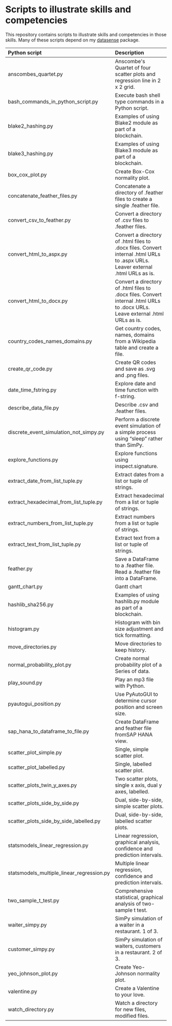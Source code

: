 # Scripts to illustrate skills and competencies

This repository contains scripts to illustrate skills and competencies in those skills. Many of these scripts depend on my [datasense](https://github.com/gillespilon/datasense) package.

| Python script                             | Description                                                                                                                     |
| :---                                      | :---                                                                                                                            |
| anscombes_quartet.py                      | Anscombe's Quartet of four scatter plots and regression line in 2 x 2 grid.                                                     |
| bash_commands_in_python_script.py         | Execute bash shell type commands in a Python script.                                                                            |
| blake2_hashing.py                         | Examples of using Blake2 module as part of a blockchain.                                                                        |
| blake3_hashing.py                         | Examples of using Blake3 module as part of a blockchain.                                                                        |
| box_cox_plot.py                           | Create Box-Cox normality plot.                                                                                                  |
| concatenate_feather_files.py              | Concatenate a directory of .feather files to create a single .feather file.                                                     |
| convert_csv_to_feather.py                 | Convert a directory of .csv files to .feather files.                                                                            |
| convert_html_to_aspx.py                   | Convert a directory of .html files to .docx files. Convert internal .html URLs to .aspx URLs. Leaver external .html URLs as is. |
| convert_html_to_docx.py                   | Convert a directory of .html files to .docx files. Convert internal .html URLs to .docx URLs. Leave external .html URLs as is.  |
| country_codes_names_domains.py            | Get country codes, names, domains from a Wikipedia table and create a file.                                                     |
| create_qr_code.py                         | Create QR codes and save as .svg and .png files.                                                                                |
| date_time_fstring.py                      | Explore date and time function with f-string.                                                                                   |
| describe_data_file.py                     | Describe .csv and .feather files.                                                                                               |
| discrete_event_simulation_not_simpy.py    | Perform a discrete event simulation of a simple process using “sleep” rather than SimPy.                                        |
| explore_functions.py                      | Explore functions using inspect.signature.                                                                                      |
| extract_date_from_list_tuple.py           | Extract dates from a list or tuple of strings.                                                                                  |
| extract_hexadecimal_from_list_tuple.py    | Extract hexadecimal from a list or tuple of strings.                                                                            |
| extract_numbers_from_list_tuple.py        | Extract numbers from a list or tuple of strings.                                                                                |
| extract_text_from_list_tuple.py           | Extract text from a list or tuple of strings.                                                                                   |
| feather.py                                | Save a DataFrame to a .feather file. Read a .feather file into a DataFrame.                                                     |
| gantt_chart.py                            | Gantt chart                                                                                                                     |
| hashlib_sha256.py                         | Examples of using hashlib.py module as part of a blockchain.                                                                    |
| histogram.py                              | Histogram with bin size adjustment and tick formatting.                                                                         |
| move_directories.py                       | Move directories to keep history.                                                                                               |
| normal_probability_plot.py                | Create normal probability plot of a Series of data.                                                                             |
| play_sound.py                             | Play an mp3 file with Python.                                                                                                   |
| pyautogui_position.py                     | Use PyAutoGUI to determine cursor position and screen size.                                                                     |
| sap_hana_to_dataframe_to_file.py          | Create DataFrame and feather file fromSAP HANA view.                                                                            |
| scatter_plot_simple.py                    | Single, simple scatter plot.                                                                                                    |
| scatter_plot_labelled.py                  | Single, labelled scatter plot.                                                                                                  |
| scatter_plots_twin_y_axes.py              | Two scatter plots, single x axis, dual y axes, labelled.                                                                        |
| scatter_plots_side_by_side.py             | Dual, side-by-side, simple scatter plots.                                                                                       |
| scatter_plots_side_by_side_labelled.py    | Dual, side-by-side, labelled scatter plots.                                                                                     |
| statsmodels_linear_regression.py          | Linear regression, graphical analysis, confidence and prediction intervals.                                                     |
| statsmodels_multiple_linear_regression.py | Multiple linear regression, confidence and prediction intervals.                                                                |
| two_sample_t_test.py                      | Comprehensive statistical, graphical analysis of two-sample t test.                                                             |
| waiter_simpy.py                           | SimPy simulation of a waiter in a restaurant. 1 of 3.                                                                           |
| customer_simpy.py                         | SimPy simulation of waiters, customers in a restaurant. 2 of 3.                                                                 |
| yeo_johnson_plot.py                       | Create Yeo-Johnson normality plot.                                                                                              |
| valentine.py                              | Create a Valentine to your love.                                                                                                |
| watch_directory.py                        | Watch a directory for new files, modified files.                                                                                |
